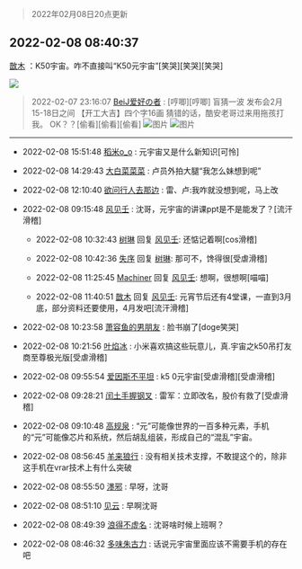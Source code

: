 > 2022年02月08日20点更新
<link rel="stylesheet" href="https://cdn.jsdelivr.net/gh/taotie6/sampleJSON@main/css/photo_show.css">
<meta name="referrer" content="no-referrer" />


 ## 2022-02-08 08:40:37 

 [㪚木](https://www.coolapk.com/feed/33383018?shareKey=ZmNhMDJhNmZkZWEzNjIwMWNjMjg~) ：K50宇宙。咋不直接叫“K50元宇宙”[笑哭][笑哭][笑哭] 

<div class="album">
<img class="img-item" src="https://image.coolapk.com/feed/2019/0515/09/1081091_3748_1897@180x122.gif" />
</div>

> 2022-02-07 23:16:07 
> [BeiJ爱好の者](https://www.coolapk.com/feed/33378901?shareKey=NWYyNTIzMjQ5NDU3NjIwMWNjMjg~) : [哼唧][哼唧]  盲猜一波  发布会2月15-18日之间  【开工大吉】四个字16画  猜错的话，酷安老哥过来用拖孩打我。  OK？？[偷看][偷看][偷看] 
![图片](https://image.coolapk.com/feed/2022/0207/23/17414308_88728132_6959_4859_787@600x477.jpeg)
![图片](https://image.coolapk.com/feed/2022/0207/23/17414308_7b11e9e4_6959_4866_977@700x933.jpeg)

 ------- 

- 2022-02-08 15:51:48 [稻米o_o](uid=1827990) : 元宇宙又是什么新知识[可怜] 

- 2022-02-08 14:29:43 [大白菜菜菜](uid=2081020) : 卢员外拍大腿“我怎么妹想到呢” 

- 2022-02-08 12:10:40 [欲问行人去那边](uid=826969) : 雷、卢:我咋就没想到呢，马上改 

- 2022-02-08 09:15:48 [风见壬](uid=1512297) : 沈哥，元宇宙的讲课ppt是不是能发了？[流汗滑稽] 

    - 2022-02-08 10:32:43 [树琳](uid=1807052) 回复 [风见壬](uid=1512297): 还惦记着啊[cos滑稽] 

    - 2022-02-08 10:42:36 [失序](uid=1009107) 回复 [树琳](uid=1807052): 那可不，馋得很[受虐滑稽] 

    - 2022-02-08 11:25:45 [Machiner](uid=3114536) 回复 [风见壬](uid=1512297): 想啊，很想啊[喵喵] 

    - 2022-02-08 11:40:51 [㪚木](uid=1081091) 回复 [风见壬](uid=1512297): 元宵节后还有4堂课，一直到3月底，部分资料还要使用，4月发吧[流汗滑稽] 

- 2022-02-08 10:23:58 [萧容鱼的男朋友](uid=2377889) : 脸书崩了[doge笑哭] 

- 2022-02-08 10:21:56 [叶焰冰](uid=1065430) : 小米喜欢搞这些玩意儿，真.宇宙之k50吊打友商至尊极光版[受虐滑稽] 

- 2022-02-08 09:55:54 [爱因斯不平坦](uid=834251) : k5 0元宇宙[受虐滑稽][受虐滑稽] 

- 2022-02-08 09:28:21 [闰土手握钢叉](uid=3177928) : 雷军：立即改名，股价有救了[受虐滑稽] 

- 2022-02-08 09:10:48 [高规泉](uid=1123484) : “元”可能像世界的一百多种元素，手机的“元”可能像芯片和系统，然后胡乱组装，形成自己的“混乱”宇宙。 

- 2022-02-08 08:56:45 [羊来狼行](uid=3261088) : 没有相关技术支撑，不敢提这个的，除非这手机在vrar技术上有什么突破 

- 2022-02-08 08:55:50 [濹邪](uid=1210426) : 早呀，沈哥 

- 2022-02-08 08:51:10 [见云](uid=1318315) : 早啊沈哥 

- 2022-02-08 08:49:39 [浪得不虚名](uid=3298875) : 沈哥啥时候上班啊？ 

- 2022-02-08 08:46:32 [多味朱古力](uid=1614110) : 话说元宇宙里面应该不需要手机的存在吧 

